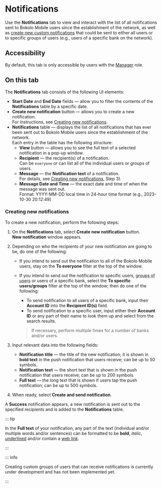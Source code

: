 # Notifications

Use the **Notifications** tab to view and interact with the list of all notifications sent to Bokolo Mobile users since the establishment of the network, as well as [create new custom notifications](#creating-new-notifications) that could be sent to either all users or to specific groups of users (e.g., users of a specific bank on the network).

## Accessibility

By default, this tab is only accessible by users with the [Manager](../roles.md#manager) role.

## On this tab

The **Notifications** tab consists of the following UI elements:
- **Start Date** and **End Date** fields — allow you to filter the contents of the **Notifications** table by a specific date.
- **Create new notification** button — allows you to create a new notification.\
  For instructions, see [Creating new notifications](#creating-new-notifications).
- **Notifications** table — displays the list of all notifications that has ever been sent out to Bokolo Mobile users since the establishment of the network.\
  Each entry in the table has the following structure:
  - **View** button — allows you to see the full text of a selected notification in a pop-up window.  
  - **Recipient** — the recipient(s) of a notification.\
  Can be `everyone` or can list all of the individual users or groups of users.
  - **Message** — the **Notification text** of a notification.\
  For details, see [Creating new notifications](#creating-new-notifications), Step 3).
  - **Message Date and Time** — the exact date and time of when the message was sent out.\
  Format: YYYY-MM-DD local time in 24-hour time format (e.g., 2023-10-30 20:12:49)

### Creating new notifications

To create a new notification, perform the following steps:
1. On the **Notifications** tab, select **Create new notification** button.\
   **New notification** window appears.
2. Depending on who the recipients of your new notification are going to be, do one of the following:
   - If you intend to send out the notification to all of the Bokolo Mobile users, stay on the **To everyone** filter at the top of the window.
   - If you intend to send out the notification to specific users, <abbr title="See INFO below">groups of users</abbr> or users of a specific bank, select the **To specific users/groups** filter at the top of the window; then do one of the following:
     - To send notification to all users of a specific bank, input their **Account ID** into the **Recipient ID(s)** field.
     - To send notification to a specific user, input either their **Account ID** or any part of their name to look them up and select from the search results.

      > If necessary, perform multiple times for a number of banks and/or users.

3. Input relevant data into the following fields:
   - **Notification title** — the title of the new notification; it is shown in **bold text** in the push notification that users receive; can be up to 50 symbols.
   - **Notification text** — the short text that is shown in the push notification that users receive; can be up to 200 symbols.
   - **Full text** — the long text that is shown if users tap the push notification; can be up to 500 symbols.
4. When ready, select **Create and send notification**.

A **Success** notification appears, a new notification is sent out to the specified recipients and is added to the **Notifications** table.

::: tip

In the **Full text** of your notification, any part of the text (individual and/or multiple words and/or sentences) can be formatted to be **bold**, _italic_, <u>underlined</u> and/or contain a [web link](https://www.cbsi.com.sb/).

:::

::: info

Creating custom groups of users that can receive notifications is currently under development and has not been implemented yet.

:::
